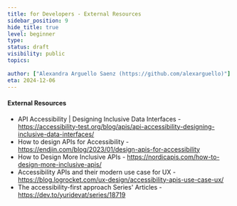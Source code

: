 ```yaml
---
title: for Developers - External Resources
sidebar_position: 9
hide_title: true
level: beginner
type: 
status: draft
visibility: public
topics:
  
author: ["Alexandra Arguello Saenz (https://github.com/alexarguello)"]
eta: 2024-12-06
---
```


#### External Resources
- API Accessibility | Designing Inclusive Data Interfaces - https://accessibility-test.org/blog/apis/api-accessibility-designing-inclusive-data-interfaces/
- How to design APIs for Accessibility - https://endjin.com/blog/2023/01/design-apis-for-accessibility
- How to Design More Inclusive APIs - https://nordicapis.com/how-to-design-more-inclusive-apis/
- Accessibility APIs and their modern use case for UX - https://blog.logrocket.com/ux-design/accessibility-apis-use-case-ux/
- The accessibility-first approach Series' Articles - https://dev.to/yuridevat/series/18719